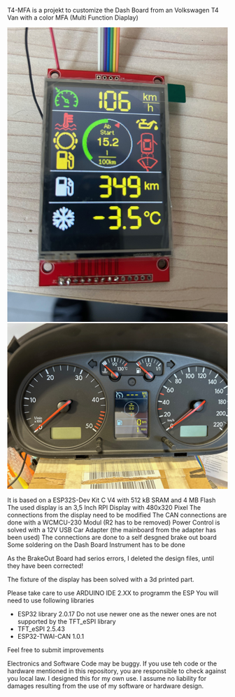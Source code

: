 T4-MFA is a projekt to customize the Dash Board from an 
Volkswagen T4 Van with a color MFA (Multi Function Diaplay)

<img src="Fotos/2_8_Display.jpg"/>
<img src="Fotos/Dashboard.jpg"/>

It is based on a ESP32S-Dev Kit C V4 with 512 kB SRAM and 4 MB Flash
The used display is an 3,5 Inch RPI Display with 480x320 Pixel
The connections from the display need to be modified
The CAN connections are done with a WCMCU-230 Modul (R2 has to be removed)
Power Control is solved with a 12V USB Car Adapter (the mainboard from the adapter has been used)
The connections are done to a self desgned brake out board
Some soldering on the Dash Board Instrument has to be done

As the BrakeOut Board had serios errors, I deleted the design files, until they have been corrected!

The fixture of the display has been solved with a 3d printed part.

Please take care to use ARDUINO IDE 2.XX to programm the ESP
You will need to use following libraries

- ESP32 library 2.0.17 
  Do not use newer one as the newer ones are not supported by the TFT_eSPI library
- TFT_eSPI 2.5.43
- ESP32-TWAI-CAN 1.0.1

Feel free to submit improvements

Electronics and Software Code may be buggy. If you use teh code or the hardware mentioned in this repository,
you are responsible to check against you local law. I designed this for my own use. 
I assume no liability for damages resulting from the use of my software or hardware design.

